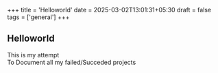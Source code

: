 +++
title = 'Helloworld'
date = 2025-03-02T13:01:31+05:30
draft = false
tags = ['general']
+++

## Helloworld

This is my attempt  
To Document all my failed/Succeded projects